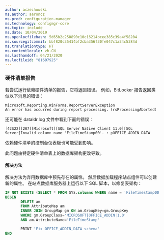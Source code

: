 ```yaml
---
author: aczechowski
ms.author: aaroncz
ms.prod: configuration-manager
ms.technology: configmgr-core
ms.topic: include
ms.date: 10/04/2019
ms.openlocfilehash: 5d65b2c250890c10c16214bcee385c39a4f58204
ms.sourcegitcommit: bbf820c35414bf2cba356f30fe047c1a34c5384d
ms.translationtype: HT
ms.contentlocale: zh-CN
ms.lasthandoff: 04/21/2020
ms.locfileid: "81697925"
---
```

### <a name="hardware-inventory-reports"></a><a name="ki_hinv"></a> 硬件清单报告

<!--5468413-->
若尝试运行依赖硬件清单的报告，它将返回错误。 例如，BitLocker 报告返回类似以下消息的错误：

```
Microsoft.Reporting.WinForms.ReportServerException
An error has occurred during report processing. (rsProcessingAborted)
```

还可能在 dataldr.log 文件中看到下面的错误： 

`[42S22][207][Microsoft][SQL Server Native Client 11.0][SQL Server]Invalid column name 'FileTimeStamp00'. : pOFFICE_ADDIN_DATA`

依赖硬件清单的控制台仪表板也可能受到影响。

此问题由特定硬件清单表上的数据库架构更改导致。

#### <a name="workaround"></a>解决方法

解决方法为弃用数据库中预先存在的属性。 然后数据加载程序站点组件可以创建新的属性。 在站点数据库服务器上运行以下 SQL 脚本，以修复表架构：

``` SQL
IF NOT EXISTS (SELECT * FROM SYS.columns WHERE name = 'FileTimestamp00' AND object_id = OBJECT_ID('OFFICE_ADDIN_DATA'))
BEGIN
       DELETE am
       FROM AttributeMap am
       INNER JOIN GroupMap gm ON am.GroupKey=gm.GroupKey
       WHERE gm.GroupClass='MICROSOFT|OFFICE_ADDIN|1.0'
       AND am.AttributeName='FileTimeStamp'

       PRINT 'Fix OFFICE_ADDIN_DATA schema'
END
```
